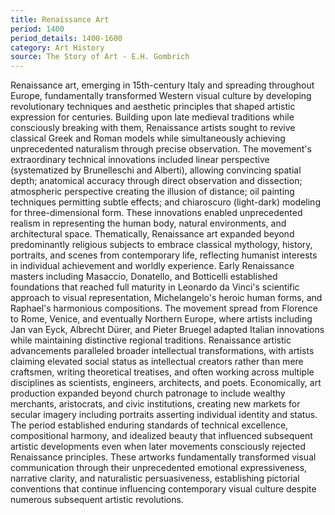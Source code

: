 ```yaml
---
title: Renaissance Art
period: 1400
period_details: 1400-1600
category: Art History
source: The Story of Art - E.H. Gombrich
---
```

Renaissance art, emerging in 15th-century Italy and spreading throughout Europe, fundamentally transformed Western visual culture by developing revolutionary techniques and aesthetic principles that shaped artistic expression for centuries. Building upon late medieval traditions while consciously breaking with them, Renaissance artists sought to revive classical Greek and Roman models while simultaneously achieving unprecedented naturalism through precise observation. The movement's extraordinary technical innovations included linear perspective (systematized by Brunelleschi and Alberti), allowing convincing spatial depth; anatomical accuracy through direct observation and dissection; atmospheric perspective creating the illusion of distance; oil painting techniques permitting subtle effects; and chiaroscuro (light-dark) modeling for three-dimensional form. These innovations enabled unprecedented realism in representing the human body, natural environments, and architectural space. Thematically, Renaissance art expanded beyond predominantly religious subjects to embrace classical mythology, history, portraits, and scenes from contemporary life, reflecting humanist interests in individual achievement and worldly experience. Early Renaissance masters including Masaccio, Donatello, and Botticelli established foundations that reached full maturity in Leonardo da Vinci's scientific approach to visual representation, Michelangelo's heroic human forms, and Raphael's harmonious compositions. The movement spread from Florence to Rome, Venice, and eventually Northern Europe, where artists including Jan van Eyck, Albrecht Dürer, and Pieter Bruegel adapted Italian innovations while maintaining distinctive regional traditions. Renaissance artistic advancements paralleled broader intellectual transformations, with artists claiming elevated social status as intellectual creators rather than mere craftsmen, writing theoretical treatises, and often working across multiple disciplines as scientists, engineers, architects, and poets. Economically, art production expanded beyond church patronage to include wealthy merchants, aristocrats, and civic institutions, creating new markets for secular imagery including portraits asserting individual identity and status. The period established enduring standards of technical excellence, compositional harmony, and idealized beauty that influenced subsequent artistic developments even when later movements consciously rejected Renaissance principles. These artworks fundamentally transformed visual communication through their unprecedented emotional expressiveness, narrative clarity, and naturalistic persuasiveness, establishing pictorial conventions that continue influencing contemporary visual culture despite numerous subsequent artistic revolutions. 